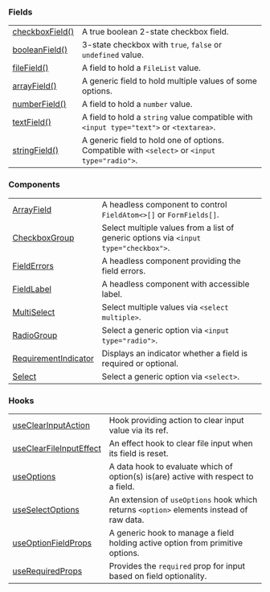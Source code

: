 ### Fields

|                                                           |                                                                                               |
| --------------------------------------------------------- | --------------------------------------------------------------------------------------------- |
| [checkboxField()](?path=/docs/fields-checkboxfield--docs) | A true boolean 2-state checkbox field.                                                        |
| [booleanField()](?path=/docs/fields-booleanfield--docs)   | 3-state checkbox with `true`, `false` or `undefined` value.                                   |
| [fileField()](?path=/docs/fields-filefield--docs)         | A field to hold a `FileList` value.                                                           |
| [arrayField()](?path=/docs/fields-arrayfield--docs)       | A generic field to hold multiple values of some options.                                      |
| [numberField()](?path=/docs/fields-numberfield--docs)     | A field to hold a `number` value.                                                             |
| [textField()](?path=/docs/fields-textfield--docs)         | A field to hold a `string` value compatible with `<input type="text">` or `<textarea>`.       |
| [stringField()](?path=/docs/fields-stringfield--docs)     | A generic field to hold one of options. Compatible with `<select>` or `<input type="radio">`. |

### Components

|                                                                           |                                                                                      |
| ------------------------------------------------------------------------- | ------------------------------------------------------------------------------------ |
| [ArrayField](?path=/docs/components-arrayfield--docs)                     | A headless component to control `FieldAtom<>[]` or `FormFields[]`.                   |
| [CheckboxGroup](?path=/docs/components-checkboxgroup--docs)               | Select multiple values from a list of generic options via `<input type="checkbox">`. |
| [FieldErrors](?path=/docs/components-fielderrors--docs)                   | A headless component providing the field errors.                                     |
| [FieldLabel](?path=/docs/components-fieldlabel--docs)                     | A headless component with accessible label.                                          |
| [MultiSelect](?path=/docs/components-multiselect--docs)                   | Select multiple values via `<select multiple>`.                                      |
| [RadioGroup](?path=/docs/components-radiogroup--docs)                     | Select a generic option via `<input type="radio">`.                                  |
| [RequirementIndicator](?path=/docs/components-requirementindicator--docs) | Displays an indicator whether a field is required or optional.                       |
| [Select](?path=/docs/components-select--docs)                             | Select a generic option via `<select>`.                                              |

### Hooks

|                                                                            |                                                                                          |
| -------------------------------------------------------------------------- | ---------------------------------------------------------------------------------------- |
| [useClearInputAction](?path=/docs/hooks-useclearinputaction--docs)         | Hook providing action to clear input value via its ref.                                  |
| [useClearFileInputEffect](?path=/docs/hooks-useclearfileinputeffect--docs) | An effect hook to clear file input when its field is reset.                              |
| [useOptions](?path=/docs/hooks-useoptions--docs)                           | A data hook to evaluate which of option(s) is(are) active with respect to a field.       |
| [useSelectOptions](?path=/docs/hooks-useselectoptions--docs)               | An extension of `useOptions` hook which returns `<option>` elements instead of raw data. |
| [useOptionFieldProps](?path=/docs/hooks-useoptionfieldprops--docs)         | A generic hook to manage a field holding active option from primitive options.           |
| [useRequiredProps](?path=/docs/hooks-userequiredprops--docs)               | Provides the `required` prop for input based on field optionality.                       |
